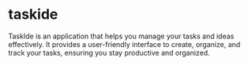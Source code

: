 # taskide
TaskIde is an application that helps you manage your tasks and ideas effectively. It provides a user-friendly interface to create, organize, and track your tasks, ensuring you stay productive and organized.
